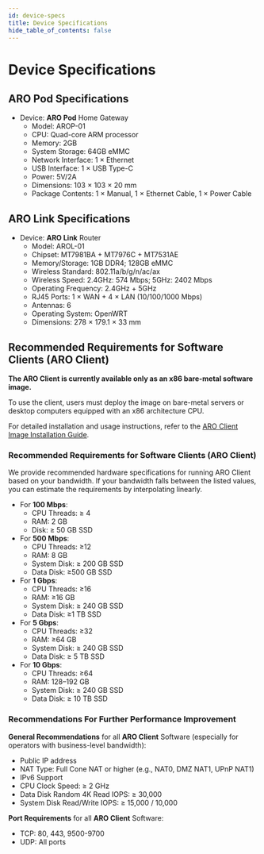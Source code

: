 ```yaml
---
id: device-specs
title: Device Specifications
hide_table_of_contents: false
---
```


# Device Specifications

## ARO Pod Specifications

- Device: **ARO Pod** Home Gateway
  - Model: AROP-01	 	
  - CPU: Quad-core ARM processor
  - Memory: 2GB
  - System Storage: 64GB eMMC
  - Network Interface: 1 × Ethernet
  - USB Interface: 1 × USB Type-C
  - Power: 5V/2A
  - Dimensions: 103 × 103 × 20 mm
  - Package Contents: 1 × Manual, 1 × Ethernet Cable, 1 × Power Cable 

## ARO Link Specifications

- Device: **ARO Link** Router
  - Model: AROL-01	 	
  - Chipset: MT7981BA + MT7976C + MT7531AE
  - Memory/Storage: 1GB DDR4; 128GB eMMC
  - Wireless Standard: 802.11a/b/g/n/ac/ax
  - Wireless Speed: 2.4GHz: 574 Mbps; 5GHz: 2402 Mbps
  - Operating Frequency: 2.4GHz + 5GHz
  - RJ45 Ports: 1 × WAN + 4 × LAN (10/100/1000 Mbps)
  - Antennas: 6
  - Operating System: OpenWRT
  - Dimensions: 278 × 179.1 × 33 mm

## Recommended Requirements for Software Clients (ARO Client)

**The ARO Client is currently available only as an x86 bare-metal software image.**

To use the client, users must deploy the image on bare-metal servers or desktop computers equipped with an x86 architecture CPU.

For detailed installation and usage instructions, refer to the [ARO Client Image Installation Guide](/docs/user-guides/software-setup.md).

### Recommended Requirements for Software Clients (ARO Client)

We provide recommended hardware specifications for running ARO Client based on your bandwidth. If your bandwidth falls between the listed values, you can estimate the requirements by interpolating linearly.

- For **100 Mbps**:
  - CPU Threads: ≥ 4
  - RAM: 2 GB
  - Disk: ≥ 50 GB SSD
- For **500 Mbps**:
  - CPU Threads: ≥12
  - RAM: 8 GB
  - System Disk: ≥ 200 GB SSD
  - Data Disk: ≥500 GB SSD
- For **1 Gbps**:
  - CPU Threads: ≥16
  - RAM: ≥16 GB
  - System Disk: ≥ 240 GB SSD
  - Data Disk: ≥1 TB SSD
- For **5 Gbps**:
  - CPU Threads: ≥32
  - RAM: ≥64 GB
  - System Disk: ≥ 240 GB SSD
  - Data Disk: ≥ 5 TB SSD
- For **10 Gbps**:
  - CPU Threads: ≥64
  - RAM: 128–192 GB
  - System Disk: ≥ 240 GB SSD
  - Data Disk: ≥ 10 TB SSD

### Recommendations For Further Performance Improvement
  
**General Recommendations** for all **ARO Client** Software (especially for operators with business-level bandwidth):

- Public IP address
- NAT Type: Full Cone NAT or higher (e.g., NAT0, DMZ NAT1, UPnP NAT1)
- IPv6 Support
- CPU Clock Speed: ≥ 2 GHz
- Data Disk Random 4K Read IOPS: ≥ 30,000
- System Disk Read/Write IOPS: ≥ 15,000 / 10,000

**Port Requirements** for all **ARO Client** Software:

- TCP: 80, 443, 9500-9700
- UDP: All ports  
